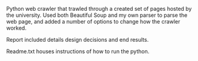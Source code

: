Python web crawler that trawled through a created set of pages hosted by the university. Used both Beautiful Soup and my own parser to parse the web page, and added a number of options to change how the crawler worked. 

Report included details design decisions and end results. 

Readme.txt houses instructions of how to run the python.
